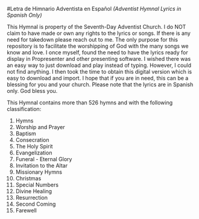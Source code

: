 #Letra de Himnario Adventista en Español
*(Adventist Hymnal Lyrics in Spanish Only)*

This Hymnal is property of the Seventh-Day Adventist Church. I do NOT claim to have made or own any rights to the lyrics or songs. If there is any need for takedown please reach out to me. The only purpose for this repository is to facilitate the worshipping of God with the many songs we know and love. I once myself, found the need to have the lyrics ready for display in Propresenter and other presenting software. I wished there was an easy way to just download and play instead of typing. However, I could not find anything. I then took the time to obtain this digital version which is easy to download and import. I hope that if you are in need, this can be a blessing for you and your church. Please note that the lyrics are in Spanish only. God bless you.

This Hymnal contains more than 526 hymns and with the following classification:

1. Hymns
2. Worship and Prayer
3. Baptism
4. Consecration
5. The Holy Spirit
6. Evangelization
7. Funeral - Eternal Glory
8. Invitation to the Altar
9. Missionary Hymns
10. Christmas
11. Special Numbers
12. Divine Healing
13. Resurrection
14. Second Coming
15. Farewell
